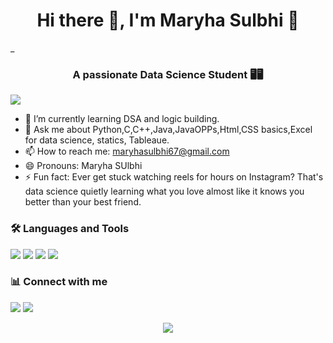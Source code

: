 <h1 align="center"> Hi there 👋, I'm Maryha Sulbhi 👧</h1>_
<h3 align="center">A passionate Data Science Student 🖥️🖥️ </h3>
<img src="https://tympanus.net/Development/Batchedmesh/"  Tips" align="center" />

- 🔭 I’m currently learning DSA and logic building.
- 💬 Ask me about Python,C,C++,Java,JavaOPPs,Html,CSS basics,Excel for data science, statics, Tableaue.
- 📫 How to reach me: maryhasulbhi67@gmail.com
- 😄 Pronouns: Maryha SUlbhi
- ⚡ Fun fact: Ever get stuck watching reels for hours on Instagram? That's data science quietly learning what you love almost like it knows you better than your best friend.


### 🛠 Languages and Tools
<p>
  <img src="https://img.shields.io/badge/Python-3776AB?style=for-the-badge&logo=python&logoColor=white"/>
  <img src="https://img.shields.io/badge/C++-00599C?style=for-the-badge&logo=cplusplus&logoColor=white"/>
  <img src="https://img.shields.io/badge/GitHub-181717?style=for-the-badge&logo=github&logoColor=white"/>
  <img src="https://img.shields.io/badge/VS Code-007ACC?style=for-the-badge&logo=visual-studio-code&logoColor=white"/>
</p>


### 📊 Connect with me
<p>
  <a href="https://www.linkedin.com/in/your-linkedin" target="blank"><img src="https://img.shields.io/badge/LinkedIn-blue?style=for-the-badge&logo=linkedin&logoColor=white"/></a>
  <a href="mailto:maryha@example.com"><img src="https://img.shields.io/badge/Email-D14836?style=for-the-badge&logo=gmail&logoColor=white"/></a>
</p>

<p align="center">
  <img src="https://github-readme-stats.vercel.app/api?username=MaryhaSulbhi&show_icons=true&theme=dark" />
</p>

